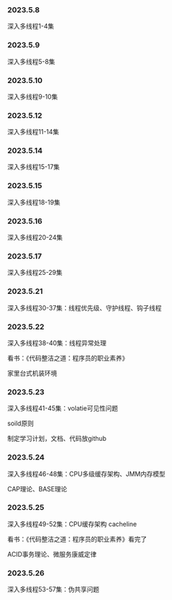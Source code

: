 ### 2023.5.8

深入多线程1-4集

### 2023.5.9

深入多线程5-8集

### 2023.5.10

深入多线程9-10集

### 2023.5.12

深入多线程11-14集

### 2023.5.14

深入多线程15-17集

### 2023.5.15

深入多线程18-19集

### 2023.5.16

深入多线程20-24集

### 2023.5.17

深入多线程25-29集

### 2023.5.21

深入多线程30-37集：线程优先级、守护线程、钩子线程

### 2023.5.22

深入多线程38-40集：线程异常处理

看书：《代码整洁之道：程序员的职业素养》

家里台式机装环境

### 2023.5.23

深入多线程41-45集：volatie可见性问题

soild原则

制定学习计划，文档、代码放github

### 2023.5.24

深入多线程46-48集：CPU多级缓存架构、JMM内存模型

CAP理论、BASE理论

### 2023.5.25

深入多线程49-52集：CPU缓存架构 cacheline

看书：《代码整洁之道：程序员的职业素养》看完了

ACID事务理论、微服务康威定律

### 2023.5.26

深入多线程53-57集：伪共享问题